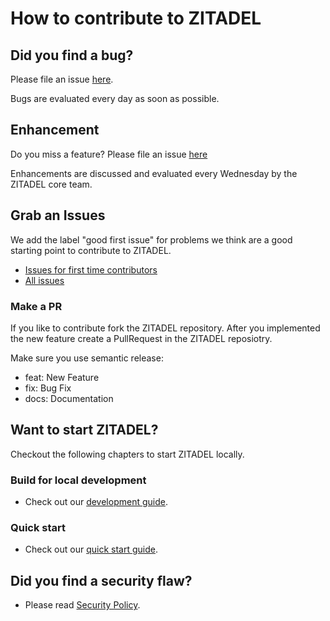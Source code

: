 # How to contribute to ZITADEL

## Did you find a bug?

Please file an issue [here](https://github.com/zitadel/zitadel/issues/new?assignees=&labels=bug&template=bug_report.md&title=).

Bugs are evaluated every day as soon as possible.

## Enhancement

Do you miss a feature? Please file an issue [here](https://github.com/zitadel/zitadel/issues/new?assignees=&labels=enhancement&template=feature_request.md&title=)

Enhancements are discussed and evaluated every Wednesday by the ZITADEL core team.

## Grab an Issues

We add the label "good first issue" for problems we think are a good starting point to contribute to ZITADEL.

* [Issues for first time contributors](https://github.com/zitadel/zitadel/issues?q=is%3Aissue+is%3Aopen+label%3A%22good+first+issue%22)
* [All issues](https://github.com/zitadel/zitadel/issues)

### Make a PR

If you like to contribute fork the ZITADEL repository. After you implemented the new feature create a PullRequest in the ZITADEL reposiotry.

Make sure you use semantic release:

* feat: New Feature
* fix: Bug Fix
* docs: Documentation

## Want to start ZITADEL?

Checkout the following chapters to start ZITADEL locally.

### Build for local development

* Check out our [development guide](guides/development.md).

### Quick start

* Check out our [quick start guide](guides/quickstart.md).

## **Did you find a security flaw?**

* Please read [Security Policy](SECURITY.md).
